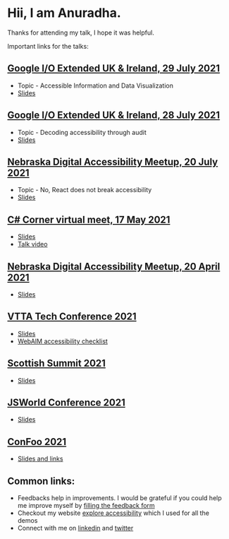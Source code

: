 # Hii, I am Anuradha.

Thanks for attending my talk, I hope it was helpful.

Important links for the talks:

## [Google I/O Extended UK & Ireland, 29 July 2021](https://gdg.community.dev/events/details/google-gdg-belfast-presents-io-extended-uk-ireland-july-27-29/)
- Topic - Accessible Information and Data Visualization
- [Slides](https://docs.google.com/presentation/d/1TAobHeYCrsIawFhc6BESj_WauMJXvqMw8qNzJDfXEpI/edit?usp=sharing)


## [Google I/O Extended UK & Ireland, 28 July 2021](https://gdg.community.dev/events/details/google-gdg-belfast-presents-io-extended-uk-ireland-july-27-29/)
- Topic - Decoding accessibility through audit
- [Slides](https://docs.google.com/presentation/d/1rkIp2KpibwzdcylSfN7H5vh-D_ZkASZ0i3QuDROcE9Q/edit?usp=sharing)

## [Nebraska Digital Accessibility Meetup, 20 July 2021](https://www.meetup.com/Nebraska-Digital-Accessibility-Meetup/events/276128559/)
- Topic - No, React does not break accessibility
- [Slides](https://docs.google.com/presentation/d/1O8n-1K-HqWmlqT3oAQvlFEdC3-H1nlqid0Q01gH-ags/edit?usp=sharing)

## [C# Corner virtual meet, 17 May 2021](https://www.c-sharpcorner.com/events/c-sharp-corner-global-monthly-virtual-meet-may-2021)
- [Slides](https://docs.google.com/presentation/d/1O6vokWvtWnWcWkIjYX1PjzTDuAi4Aqb2DiLTKri2SGc/edit?usp=sharing)
- [Talk video](https://www.pscp.tv/w/1zqJVXEoVOWKB)

## [Nebraska Digital Accessibility Meetup, 20 April 2021](https://www.meetup.com/Nebraska-Digital-Accessibility-Meetup/events/276128539/)
- [Slides](t.ly/K0rp)

## [VTTA Tech Conference 2021](https://vttatechconference.hubilo.com/)
- [Slides](https://docs.google.com/presentation/d/1rt9JHpvj0OV432zznsRTOORen-3Z4TDggSJJGXs0_Kc/edit?usp=sharing)
- [WebAIM accessibility checklist](https://webaim.org/standards/wcag/checklist)

## [Scottish Summit 2021](https://scottishsummit.com/)
- [Slides](https://github.com/anuk79/tech-talks-links/tree/main/ScottishSummit2021)

## [JSWorld Conference 2021](https://frontenddeveloperlove.com/)
- [Slides](https://docs.google.com/presentation/d/1NHWJEJp4AwICmLUBNd2_VctVMVIaHLPooF6BtIGIY3M/edit?usp=sharing)

## [ConFoo 2021](https://confoo.ca/en/yul2021/sessions)
- [Slides and links](https://github.com/anuk79/tech-talks-links/blob/main/confoo2021.md)



## Common links:
- Feedbacks help in improvements. I would be grateful if you could help me improve myself by [filling the feedback form](https://forms.gle/dT2eu3xvX4251TXZ9)
- Checkout my website [explore accessibility](https://explore-a11y.netlify.app/) which I used for all the demos
- Connect with me on [linkedin](https://www.linkedin.com/in/anuradha15/) and [twitter](https://twitter.com/miracle_404)
